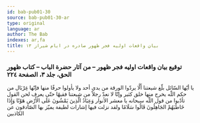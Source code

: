 ```yaml
---
id: bab-pub01-30
source: bab-pub01-30-ar
type: original
language: ar
author: The Bab
indexes: ar,fa
title: بيان واقعات اوليه فجر ظهور صادره در ايام شيراز ۱۳
---
```

### توقيع بيان واقعات اوليه فجر ظهور – من آثار حضرة الباب – كتاب ظهور الحق، جلد ۳، الصفحة ۲۲٤

يا أيّها السّائل بلّغ شيعتنا أَلَّا يردّوا الورقة من يدي أحد ولا يأولوا حرفًا منها فإنّها غِرْبَال من حكم اللّه يخرج منها خلق كثير وإنّا لا نعدّ رجلاً من شيعتنا فقيهًا حتّى يعرف لحن القول تأدّبوا من قول اللّه سبحانه يا معشر الأنوار وَعِبَادُ الَّذِينَ يَمْشُونَ عَلَى الأَرْضِ هَوْنًا وَإِذَا خَاطَبَهُمْ الجَاهِلُونَ قَالُوا سَلَامًا ولقد نزلت فيها إشارات لطيفة يميّز بها الصّادقون عن الكاذبين